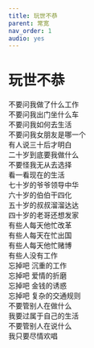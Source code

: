 ```yaml
---
title: 玩世不恭
parent: 常宽
nav_order: 1
audio: yes
---
```


# 玩世不恭

不要问我做了什么工作  
不要问我出门坐什么车  
不要问我如何去生活  
不要问我女朋友是哪一个  
有人说三十后才明白  
二十岁到底要我做什么  
不要怪我无从去选择  
看一看现在的生活  
七十岁的爷爷领导中华  
六十岁的伯伯干四化  
五十岁的叔叔溜溜达达  
四十岁的老哥还想发家  
有些人每天他忙改革  
有些人每天在忙出国  
有些人每天他忙赌博  
有些人没有工作  
忘掉吧 沉重的工作  
忘掉吧 爱情的折磨  
忘掉吧 金钱的诱惑  
忘掉吧 复杂的交通规则  
不要管别人在做什么  
我要过属于自己的生活  
不要管别人在说什么  
我只要尽情欢唱